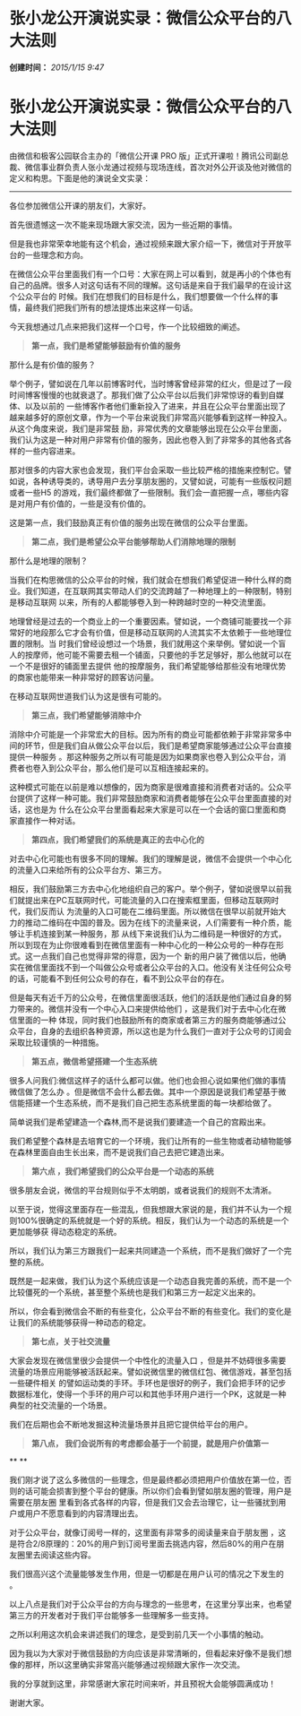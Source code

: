 # 张小龙公开演说实录：微信公众平台的八大法则

**创建时间：**
_2015/1/15 9:47_





# 张小龙公开演说实录：微信公众平台的八大法则



由微信和极客公园联合主办的「微信公开课 PRO
版」正式开课啦！腾讯公司副总裁、微信事业群负责人张小龙通过视频与现场连线，首次对外公开谈及他对微信的定义和构思。下面是他的演说全文实录：

* * *



各位参加微信公开课的朋友们，大家好。



首先很遗憾这一次不能来现场跟大家交流，因为一些近期的事情。



但是我也非常荣幸地能有这个机会，通过视频来跟大家介绍一下，微信对于开放平台的一些理念和方向。



在微信公众平台里面我们有一个口号：大家在网上可以看到，就是再小的个体也有自己的品牌。很多人对这句话有不同的理解。这句话是来自于我们最早的在设计这个公众平台的
时候。我们在想我们的目标是什么，我们想要做一个什么样的事情，最终我们把我们所有的想法提炼出来这样一句话。



今天我想通过几点来把我们这样一个口号，作一个比较细致的阐述。



> **第一点，我们是希望能够鼓励有价值的服务**


那什么是有价值的服务？



举个例子，譬如说在几年以前博客时代，当时博客曾经非常的红火，但是过了一段时间博客慢慢的也就衰退了。那我们做了公众平台以后我们非常惊讶的看到自媒体、以及以前的
一些博客作者他们重新投入了进来，并且在公众平台里面出现了越来越多好的原创文章，作为一个平台来说我们非常高兴能够看到这样一种投入。从这个角度来说，我们是非常鼓
励，非常优秀的文章能够出现在公众平台里面，我们认为这是一种对用户非常有价值的服务，因此也卷入到了非常多的其他各式各样的一些内容进来。



那对很多的内容大家也会发现，我们平台会采取一些比较严格的措施来控制它。譬如说，各种诱导类的，诱导用户去分享朋友圈的，又譬如说，可能有一些版权问题或者一些H5
的游戏，我们最终都做了一些限制。我们会一直把握一点，哪些内容是对用户有价值的，一些是没有价值的。



这是第一点，我们鼓励真正有价值的服务出现在微信的公众平台里面。



> **第二点，我们是希望公众平台能够帮助人们消除地理的限制**



那什么是地理的限制？



当我们在构思微信的公众平台的时候，我们就会在想我们希望促进一种什么样的商业。我们知道，在互联网其实带动人们的交流跨越了一种地理上的一种限制，特别是移动互联网
以来，所有的人都能够卷入到一种跨越时空的一种交流里面。



地理曾经是过去的一个商业上的一个重要因素。譬如说，一个商铺可能要找一个非常好的地段那么它才会有价值，但是移动互联网的人流其实不太依赖于一些地理位置的限制。当
时我们曾经设想过一个场景，我们就用这个来举例。譬如说一个盲人的按摩师，他可能不需要去租一个铺面，只要他的手艺足够好，那么他就可以在一个不是很好的铺面里去提供
他的按摩服务，我们希望能够给那些没有地理优势的商家也能带来一种非常好的顾客访问量。



在移动互联网世道我们认为这是很有可能的。



> **第三点，我们希望能够消除中介**



消除中介可能是一个非常宏大的目标。因为所有的商业可能都依赖于非常非常多中间的环节，但是我们自从做公众平台以后，我们是希望商家能够通过公众平台直接提供一种服务
。那这种服务之所以有可能是因为如果商家也卷入到公众平台，消费者也卷入到公众平台，那么他们是可以互相连接起来的。



这种模式可能在以前是难以想像的，因为商家是很难直接和消费者对话的。公众平台提供了这样一种可能。我们非常鼓励商家和消费者能够在公众平台里面直接的对话，这也是为
什么在公众平台里面看起来大家是可以在一个会话的窗口里面和商家直接作一种对话。



> **第四点，我们希望我们的系统是真正的去中心化的**



对去中心化可能也有很多不同的理解。我们的理解是说，微信不会提供一个中心化的流量入口来给所有的公众平台方、第三方。



相反，我们鼓励第三方去中心化地组织自己的客户。举个例子，譬如说很早以前我们就提出来在PC互联网时代，可能流量的入口在搜索框里面，但移动互联网时代，我们反而认
为流量的入口可能在二维码里面。所以微信在很早以前就开始大力的推动二维码在中国的普及。因为在线下的流量来说，人们需要有一种介质，能够让手机连接到某一种服务，那
从线下来说我们认为二维码是一种很好的方式，所以到现在为止你很难看到在微信里面有一种中心化的一种公众号的一种存在形式。这一点我们自己也觉得非常的得意，因为一个
新的用户装了微信以后，他确实在微信里面找不到一个叫做公众号或者公众平台的入口。他没有关注任何公众号的话，可能看不到任何公众号的存在，看不到公众平台的存在。



但是每天有近千万的公众号，在微信里面很活跃，他们的活跃是他们通过自身的努力带来的。微信并没有一个中心入口来提供给他们 ，这是我们对于去中心化在微信里面的一种
体现，同时我们也鼓励所有的商家或者第三方的服务商能够通过公众平台，自身的去组织各种资源，所以这也是为什么我们一直对于公众号的订阅会采取比较谨慎的一种措施。



> **第五点，微信希望搭建一个生态系统**



很多人问我们:微信这样子的话什么都可以做。他们也会担心说如果他们做的事情微信做了怎么办
。但是微信不会什么都去做。其中一个原因是说我们希望基于微信能搭建一个生态系统，而不是我们自己把生态系统里面的每一块都给做了。



简单说我们是希望建造一个森林,而不是说我们要建造一个自己的宫殿出来。



我们希望整个森林是去培育它的一个环境，我们让所有的一些生物或者动植物能够在森林里面自由生长出来，而不是说我们自己去把它建造出来。



> **第六点 ，我们希望我们的公众平台是一个动态的系统**



很多朋友会说，微信的平台规则似乎不太明朗，或者说我们的规则不太清淅。


以至于说，觉得这里面存在一些混乱，但我想跟大家说的是，我们并不认为一个规则100%很确定的系统就是一个好的系统。相反，我们认为一个动态的系统是一个更加能够获
得动态稳定的系统。



所以，我们认为第三方跟我们一起来共同建造一个系统，而不是我们做好了一个完整的系统。



既然是一起来做，我们认为这个系统应该是一个动态自我完善的系统，而不是一个比较僵死的一个系统，甚至整个系统也是我们和第三方一起定义出来的。


所以，你会看到微信会不断的有些变化，公众平台不断的有些变化。我们的变化是让我们的系统能够获得一种动态的稳定。



> **第七点，关于社交流量**



大家会发现在微信里很少会提供一个中性化的流量入口 ，但是并不妨碍很多需要流量的场景应用能够被活跃起来。譬如说微信里的微信红包、微信游戏，甚至包括一些硬件相关
的譬如运动类的手环。手环也是很好的例子，我们会把手环的记步数据标准化，使得一个手环的用户可以和其他手环用户进行一个PK，这就是一种典型的社交流量的一个场景。



我们在后期也会不断地发掘这种流量场景并且把它提供给平台的用户。



> **第八点， 我们会说所有的考虑都会基于一个前提，就是用户价值第一**

**
**

我们刚才说了这么多微信的一些理念，但是最终都必须把用户价值放在第一位，否则的话可能会损害到整个平台的健康。所以你们会看到譬如朋友圈的管理，用户是需要在朋友圈
里看到各式各样的内容，但是我们又会去治理它，让一些骚扰到用户或用户不愿意看到的内容清理出去。



对于公众平台，就像订阅号一样的，这里面有非常多的阅读量来自于朋友圈
，这是符合2/8原理的：20%的用户到订阅号里面去挑选内容，然后80%的用户在朋友圈里去阅读这些内容。



我们很高兴这个流量能够发生作用，但是一切都是在用户认可的情况之下发生的 。



以上八点是我们对于公众平台的方向与理念的一些思考，在这里分享出来，也希望第三方的开发者对于我们平台能够多一些理解多一些支持。



之所以利用这次机会来讲述我们的理念，是受到前几天一个小事情的触动。



因为我以为大家对于微信鼓励的方向应该是非常清晰的，但看起来好像不是我们想像的那样，所以这里确实非常高兴能够通过视频跟大家作一次交流。



我的分享就到这里，非常感谢大家花时间来听，并且预祝大会能够圆满成功！



谢谢大家。



 

